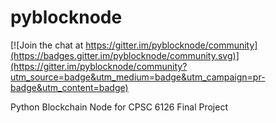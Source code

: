 # pyblocknode

[![Join the chat at https://gitter.im/pyblocknode/community](https://badges.gitter.im/pyblocknode/community.svg)](https://gitter.im/pyblocknode/community?utm_source=badge&utm_medium=badge&utm_campaign=pr-badge&utm_content=badge)

Python Blockchain Node for CPSC 6126 Final Project
